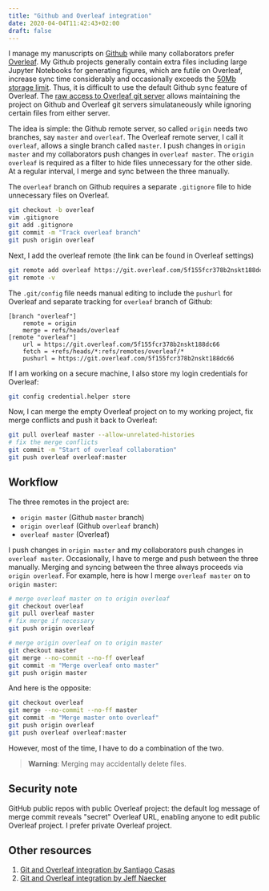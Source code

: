 ```yaml
---
title: "Github and Overleaf integration"
date: 2020-04-04T11:42:43+02:00
draft: false
---
```


I manage my manuscripts on [Github](https://github.com/banskt)
while many collaborators prefer [Overleaf](https://www.overleaf.com).
My Github projects generally contain extra files including large Jupyter Notebooks for generating figures,
which are futile on Overleaf, increase sync time considerably and occasionally exceeds the
[50Mb storage limit](https://www.overleaf.com/learn/how-to/What_is_the_maximum_compilation_time,_file_number_and_project_size_allowed_on_free_vs_paid_plans%3F).
Thus, it is difficult to use the default Github sync feature of Overleaf.
The [raw access to Overleaf git server](https://www.overleaf.com/learn/how-to/How_do_I_connect_an_Overleaf_project_with_a_repo_on_GitHub,_GitLab_or_BitBucket%3F)
allows maintaining the project on Github and Overleaf git servers simulataneously
while ignoring certain files from either server.

The idea is simple: the Github remote server, so called `origin` needs two branches, say `master` and `overleaf`.
The Overleaf remote server, I call it `overleaf`, allows a single branch called `master`.
I push changes in `origin master` and my collaborators push changes in `overleaf master`.
The `origin overleaf` is required as a filter to hide files unnecessary for the other side.
At a regular interval, I merge and sync between the three manually.


The `overleaf` branch on Github requires a separate `.gitignore` file 
to hide unnecessary files on Overleaf.
```bash
git checkout -b overleaf
vim .gitignore
git add .gitignore
git commit -m "Track overleaf branch"
git push origin overleaf
```
Next, I add the overleaf remote (the link can be found in Overleaf settings)
```bash
git remote add overleaf https://git.overleaf.com/5f155fcr378b2nskt188dc66
git remote -v
```
The `.git/config` file needs manual editing to include the `pushurl` for Overleaf 
and separate tracking for `overleaf` branch of Github:
```gitconfig
[branch "overleaf"]
    remote = origin
    merge = refs/heads/overleaf
[remote "overleaf"]
    url = https://git.overleaf.com/5f155fcr378b2nskt188dc66
    fetch = +refs/heads/*:refs/remotes/overleaf/*
    pushurl = https://git.overleaf.com/5f155fcr378b2nskt188dc66
```
If I am working on a secure machine, I also store my login credentials for Overleaf:
```bash
git config credential.helper store
```
Now, I can merge the empty Overleaf project on to my working project,
fix merge conflicts and push it back to Overleaf:
```bash
git pull overleaf master --allow-unrelated-histories
# fix the merge conflicts 
git commit -m "Start of overleaf collaboration"
git push overleaf overleaf:master
```

## Workflow
The three remotes in the project are:

  *  `origin master` (Github `master` branch)
  *  `origin overleaf` (Github `overleaf` branch)
  *  `overleaf master` (Overleaf)

I push changes in `origin master` and my collaborators push changes in `overleaf master`.
Occasionally, I have to merge and push between the three manually.
Merging and syncing between the three always proceeds via `origin overleaf`.
For example, here is how I merge `overleaf master` on to `origin master`:
```bash
# merge overleaf master on to origin overleaf
git checkout overleaf
git pull overleaf master
# fix merge if necessary
git push origin overleaf

# merge origin overleaf on to origin master
git checkout master
git merge --no-commit --no-ff overleaf
git commit -m "Merge overleaf onto master"
git push origin master
```
And here is the opposite:
```bash
git checkout overleaf
git merge --no-commit --no-ff master
git commit -m "Merge master onto overleaf"
git push origin overleaf
git push overleaf overleaf:master
```
However, most of the time, I have to do a combination of the two.

> **Warning**: Merging may accidentally delete files.

## Security note
GitHub public repos with public Overleaf project:
the default log message of merge commit reveals "secret" Overleaf URL, enabling anyone to edit public Overleaf project.
I prefer private Overleaf project.

## Other resources
1. [Git and Overleaf integration by Santiago Casas](https://www.overleaf.com/articles/git-and-overleaf-integration/qmdncpnqwfxx)
2. [Git and Overleaf integration by Jeff Naecker](https://gist.github.com/jnaecker/da8c1846bc414594783978b66b6e8c83)
